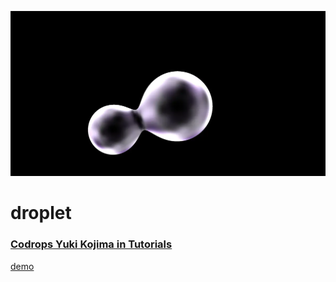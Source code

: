[![Screenshot](./public/og-image.webp)]()

# droplet

### [Codrops Yuki Kojima in Tutorials](https://tympanus.net/codrops/2025/06/09/how-to-create-interactive-droplet-like-metaballs-with-three-js-and-glsl/)

[demo](https://droplet-erj.pages.dev/)
